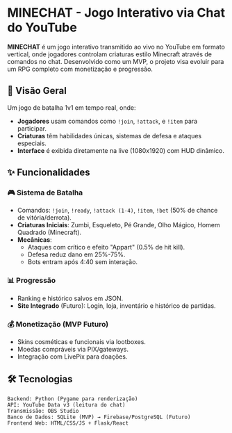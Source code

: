 # MINECHAT - Jogo Interativo via Chat do YouTube

**MINECHAT** é um jogo interativo transmitido ao vivo no YouTube em formato vertical, onde jogadores controlam criaturas estilo Minecraft através de comandos no chat. Desenvolvido como um MVP, o projeto visa evoluir para um RPG completo com monetização e progressão.

## 🚀 Visão Geral

Um jogo de batalha 1v1 em tempo real, onde:
- **Jogadores** usam comandos como `!join`, `!attack`, e `!item` para participar.
- **Criaturas** têm habilidades únicas, sistemas de defesa e ataques especiais.
- **Interface** é exibida diretamente na live (1080x1920) com HUD dinâmico.

## ✨ Funcionalidades

### 🎮 Sistema de Batalha
- Comandos: `!join`, `!ready`, `!attack (1-4)`, `!item`, `!bet` (50% de chance de vitória/derrota).
- **Criaturas Iniciais**: Zumbi, Esqueleto, Pé Grande, Olho Mágico, Homem Quadrado (Minecraft).
- **Mecânicas**:
  - Ataques com crítico e efeito "Appart" (0.5% de hit kill).
  - Defesa reduz dano em 25%-75%.
  - Bots entram após 4:40 sem interação.

### 📊 Progressão
- Ranking e histórico salvos em JSON.
- **Site Integrado** (Futuro): Login, loja, inventário e histórico de partidas.

### 💰 Monetização (MVP Futuro)
- Skins cosméticas e funcionais via lootboxes.
- Moedas compráveis via PIX/gateways.
- Integração com LivePix para doações.

## 🛠️ Tecnologias

```plaintext
Backend: Python (Pygame para renderização)
API: YouTube Data v3 (leitura do chat)
Transmissão: OBS Studio
Banco de Dados: SQLite (MVP) → Firebase/PostgreSQL (Futuro)
Frontend Web: HTML/CSS/JS + Flask/React
